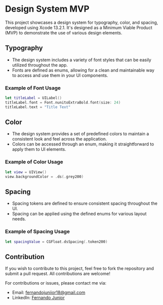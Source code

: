 
# Design System MVP

This project showcases a design system for typography, color, and spacing, developed using Xcode 13.2.1. It's designed as a Minimum Viable Product (MVP) to demonstrate the use of various design elements.

## Typography

- The design system includes a variety of font styles that can be easily utilized throughout the app.
- Fonts are defined as enums, allowing for a clean and maintainable way to access and use them in your UI components.

### Example of Font Usage
```swift
let titleLabel = UILabel()
titleLabel.font = Font.nunitoExtraBold.font(size: 24)
titleLabel.text = "Title Text"
```

## Color

- The design system provides a set of predefined colors to maintain a consistent look and feel across the application.
- Colors can be accessed through an enum, making it straightforward to apply them to UI elements.

### Example of Color Usage
```swift
let view = UIView()
view.backgroundColor = .ds(.grey200)
```

## Spacing

- Spacing tokens are defined to ensure consistent spacing throughout the UI.
- Spacing can be applied using the defined enums for various layout needs.

### Example of Spacing Usage
```swift
let spacingValue = CGFloat.dsSpacing(.token200)
```

## Contribution

If you wish to contribute to this project, feel free to fork the repository and submit a pull request. All contributions are welcome!

For contributions or issues, please contact me via:
- Email: [fernandojuniior18@gmail.com](mailto:fernandojuniior18@gmail.com)
- LinkedIn: [Fernando Junior](https://www.linkedin.com/in/fernando-junior-5831ba170/)
